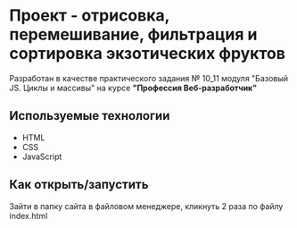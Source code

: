 # Проект - отрисовка, перемешивание, фильтрация и сортировка экзотических фруктов

Разработан в качестве практического задания № 10_11 модуля "Базовый JS. Циклы и массивы" на курсе **"Профессия Веб-разработчик"**

## Используемые технологии

* HTML
* CSS
* JavaScript

## Как открыть/запустить

Зайти в папку сайта в файловом менеджере, кликнуть 2 раза по файлу index.html






